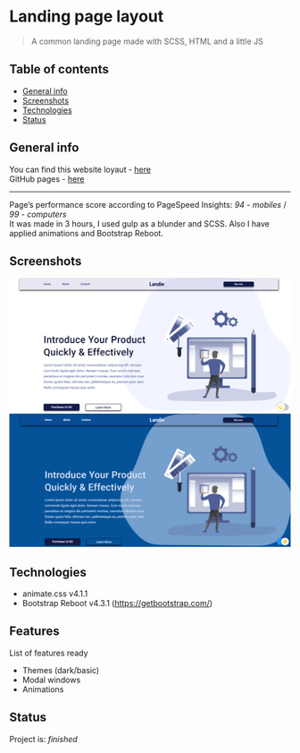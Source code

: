 # Landing page layout
> A common landing page made with SCSS, HTML and a little JS

## Table of contents
* [General info](#general-info)
* [Screenshots](#screenshots)
* [Technologies](#technologies)
* [Status](#status)

## General info
You can find this website loyaut - [here](https://www.figma.com/file/tZvin19JmGnT1qPJVLmt0m/Figma-Website-Template-Landie-Demo-Community?node-id=0%3A88)  
GitHub pages - [here](http://127.0.0.1:5500/dist/index.html)
___
Page’s performance score according to PageSpeed Insights: _94 - mobiles_ / _99 - computers_  
It was made in 3 hours, I used gulp as a blunder and SCSS. Also I have applied animations and Bootstrap Reboot.

## Screenshots
![Example screenshot](./screenshots/screenshot_view.png)
![Example screenshot](./screenshots/screenshot_view_theme.png)

## Technologies
* animate.css  v4.1.1
* Bootstrap Reboot v4.3.1 (https://getbootstrap.com/)


## Features
List of features ready
* Themes (dark/basic)
* Modal windows
* Animations

## Status
Project is: _finished_
